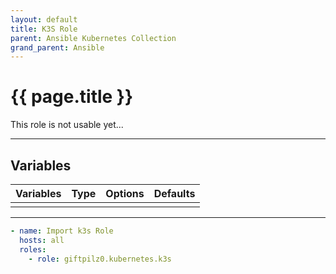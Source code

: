 ```yaml
---
layout: default
title: K3S Role
parent: Ansible Kubernetes Collection
grand_parent: Ansible
---
```


# {{ page.title }}

This role is not usable yet...

______________________________________________________________________

## Variables

| Variables | Type | Options | Defaults |
| --------- | ---- | ------- | -------- |
|           |      |         |          |

______________________________________________________________________

```yaml
- name: Import k3s Role
  hosts: all
  roles:
    - role: giftpilz0.kubernetes.k3s
```
